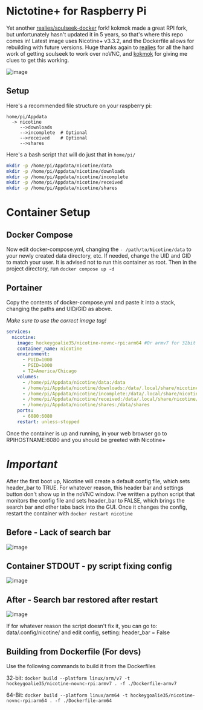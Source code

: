 # Nictotine+ for Raspberry Pi

Yet another [realies/soulseek-docker](https://github.com/realies/soulseek-docker ) fork! 
kokmok made a great RPI fork, but unfortunately hasn't updated it in 5 years, so that's where this repo comes in! Latest image uses Nicotine+ v3.3.2, and the Dockerfile allows for rebuilding with future versions. Huge thanks again to [realies](https://github.com/realies) for all the hard work of getting soulseek to work over noVNC, and [kokmok](https://github.com/kokmok/rpi-nicotine-novnc) for giving me clues to get this working.



![image](https://github.com/hockeygoalie35/nicotine-novnc-rpi/assets/7758029/78c27ee5-691d-44f7-b254-73de58a0aa28)




## Setup

Here's a recommended file structure on your raspberry pi:

```
home/pi/Appdata
  -> nicotine
     -->downloads
     -->incomplete  # Optional
     -->received    # Optional
     -->shares
```
Here's a bash script that will do just that in `home/pi/`
```bash
mkdir -p /home/pi/Appdata/nicotine/data
mkdir -p /home/pi/Appdata/nicotine/downloads
mkdir -p /home/pi/Appdata/nicotine/incomplete
mkdir -p /home/pi/Appdata/nicotine/received
mkdir -p /home/pi/Appdata/nicotine/shares
```

# Container Setup
## Docker Compose
Now edit docker-compose.yml, changing the `- /path/to/Nicotine/data` to your newly created data directory, etc.
If needed, change the UID and GID to match your user. It is advised not to run this container as root.
Then in the project directory, run `docker compose up -d`

## Portainer
Copy the contents of docker-compose.yml and paste it into a stack, changing the paths and UID/GID as above. 

*Make sure to use the correct image tag!*
```yaml
services:
  nicotine:
    image: hockeygoalie35/nicotine-novnc-rpi:arm64 #Or armv7 for 32bit
    container_name: nicotine
    environment:
      - PUID=1000
      - PGID=1000
      - TZ=America/Chicago
    volumes:
      - /home/pi/Appdata/nicotine/data:/data
      - /home/pi/Appdata/nicotine/downloads:/data/.local/share/nicotine/downloads
      - /home/pi/Appdata/nicotine/incomplete:/data/.local/share/nicotine/incomplete
      - /home/pi/Appdata/nicotine/received:/data/.local/share/nicotine/received
      - /home/pi/Appdata/nicotine/shares:/data/shares
    ports:
      - 6080:6080
    restart: unless-stopped
```


Once the container is up and running, in your web browser go to RPIHOSTNAME:6080 and you should be greeted with Nicotine+

# *Important*
After the first boot up, Nicotine will create a default config file, which sets header_bar to TRUE. For whatever reason, this header bar and settings button don't show up in the noVNC window. I've written a python script that monitors the config file and sets header_bar to FALSE, which brings the search bar and other tabs back into the GUI. Once it changes the config, restart the container with `docker restart nicotine`


## Before - Lack of search bar
![image](https://github.com/hockeygoalie35/nicotine-novnc-rpi/assets/7758029/6d00fbb0-9210-4c5a-be16-8d43172c7768)




## Container STDOUT - py script fixing config
![image](https://github.com/hockeygoalie35/nicotine-novnc-rpi/assets/7758029/976245f1-4e31-4d32-b5c7-5870a2baca12)



## After - Search bar restored after restart

![image](https://github.com/hockeygoalie35/nicotine-novnc-rpi/assets/7758029/e8be0d89-9d36-402f-91a1-27d9da7f7019)


If for whatever reason the script doesn't fix it, you can go to: data/.config/nicotine/ and edit config, setting: header_bar = False


## Building from Dockerfile (For devs)
Use the following commands to build it from the Dockerfiles

32-bit:
`docker build --platform linux/arm/v7 -t hockeygoalie35/nicotine-novnc-rpi:armv7 . -f ./Dockerfile-armv7`

64-Bit:
`docker build --platform linux/arm64 -t hockeygoalie35/nicotine-novnc-rpi:arm64 . -f ./Dockerfile-arm64`


